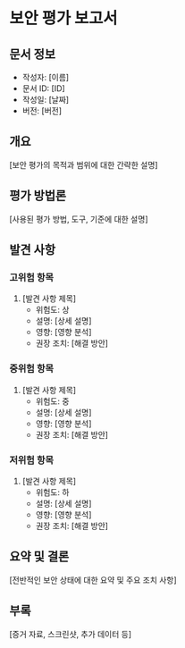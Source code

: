 
# 보안 평가 보고서

## 문서 정보
- 작성자: [이름]
- 문서 ID: [ID]
- 작성일: [날짜]
- 버전: [버전]

## 개요
[보안 평가의 목적과 범위에 대한 간략한 설명]

## 평가 방법론
[사용된 평가 방법, 도구, 기준에 대한 설명]

## 발견 사항
### 고위험 항목
1. [발견 사항 제목]
   - 위험도: 상
   - 설명: [상세 설명]
   - 영향: [영향 분석]
   - 권장 조치: [해결 방안]

### 중위험 항목
1. [발견 사항 제목]
   - 위험도: 중
   - 설명: [상세 설명]
   - 영향: [영향 분석]
   - 권장 조치: [해결 방안]

### 저위험 항목
1. [발견 사항 제목]
   - 위험도: 하
   - 설명: [상세 설명]
   - 영향: [영향 분석]
   - 권장 조치: [해결 방안]

## 요약 및 결론
[전반적인 보안 상태에 대한 요약 및 주요 조치 사항]

## 부록
[증거 자료, 스크린샷, 추가 데이터 등]